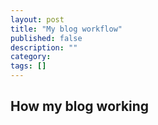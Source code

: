 ```yaml
---
layout: post
title: "My blog workflow"
published: false
description: ""
category: 
tags: []
---
```


## How my blog working
